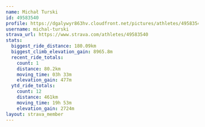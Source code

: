 ```yaml
---
name: Michał Turski
id: 49583540
profile: https://dgalywyr863hv.cloudfront.net/pictures/athletes/49583540/14729338/2/large.jpg
username: michal-turski
strava_url: https://www.strava.com/athletes/49583540
stats:
  biggest_ride_distance: 180.09km
  biggest_climb_elevation_gain: 8965.8m
  recent_ride_totals:
    count: 1
    distance: 80.2km
    moving_time: 03h 33m
    elevation_gain: 477m
  ytd_ride_totals:
    count: 12
    distance: 461km
    moving_time: 19h 53m
    elevation_gain: 2724m
layout: strava_member
--- 
```

